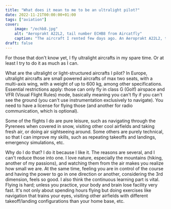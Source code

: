```yaml
---
title: "What does it mean to me to be an ultralight pilot?"
date: 2022-11-21T00:00:00+01:00
tags: ["aviation"]
cover:
    image: "/echb8.jpg"
    alt: "Aeroprakt A22L2, tail number ECHB8 from Aircatfly"
    caption: "The aircraft I rented few days ago. An Aeroprakt A22L2, tail number ECHB8 from Aircatfly, by Sergio Moya"
draft: false
---
```


For those that don't know yet, I fly ultralight aircrafts in my spare time. Or at least I try to do it as much as I can.

What are the ultralight or light-structured aircrafts I pilot? In Europe, ultralight aircrafts are small powered aircrafts of max two seats, with a multi-axis wing, with a weight of up to 600 kg, among other specifications. Essential restrictions apply: those can only fly in class G (Golf) airspace and VFR (Visual Flight Rules) mode, basically meaning you can't fly if you can't see the ground (you can't use instrumentation exclusively to navigate).
You need to have a license for flying those (and another for radio communication, which is optional).

Some of the flights I do are pure leisure, such as navigating through the Pyrenees when covered in snow, visiting other cool airfields and taking fresh air, or doing air sightseeing around. Some others are purely technical, so that I can improve my skills, such as repeating takeoffs and landings, emergency simulations, etc.

Why do I do that? I do it because I like it. The reasons are several, and I can't reduce those into one. I love nature, especially the mountains (hiking, another of my passions), and watching them from the air makes you realize how small we are. At the same time, feeling you are in control of the course and having the power to go in one direction or another, considering the 3rd dimension, feels so good. 
I also think the continuous learning part is vital. Flying is hard; unless you practice, your body and brain lose facility very fast. It's not only about spending hours flying but doing exercises like navigation that trains your eyes, visiting other airfields with different takeoff/landing configurations than your home base, etc.